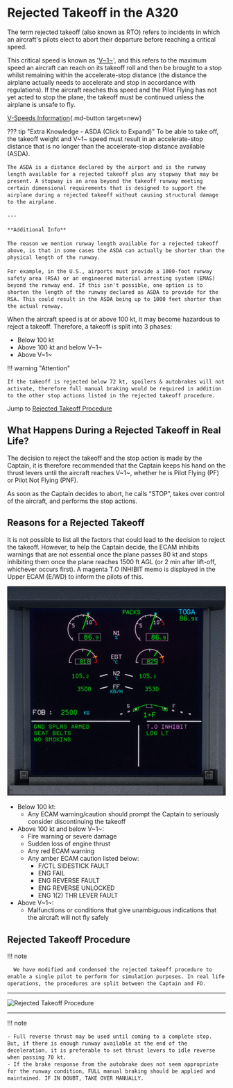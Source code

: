 # Rejected Takeoff in the A320

The term rejected takeoff (also known as RTO) refers to incidents in which an aircraft's pilots elect to abort their departure before reaching a critical speed. 

This critical speed is known as '[V~1~](../../airliner/abbreviations.md)', and this refers to the maximum speed an aircraft can reach on its takeoff roll and then be brought to a stop whilst remaining within the accelerate-stop distance (the distance the airplane actually needs to accelerate and stop in accordance with regulations). 
If the aircraft reaches this speed and the Pilot Flying has not yet acted to stop the plane, the takeoff must be continued unless the airplane is unsafe to fly.

[V-Speeds Information](../../airliner/abbreviations.md){.md-button target=new}

??? tip "Extra Knowledge - ASDA (Click to Expand)"
    To be able to take off, the takeoff weight and V~1~ speed must result in an accelerate-stop distance that is no longer than the accelerate-stop
    distance available (ASDA). 

    The ASDA is a distance declared by the airport and is the runway length available for a rejected takeoff plus any stopway that may be present. A stopway is an area beyond the takeoff runway meeting certain dimensional requirements that is designed to support the airplane during a rejected takeoff without causing structural damage to the airplane.

    ---
    
    **Additional Info**

    The reason we mention runway length available for a rejected takeoff above, is that in some cases the ASDA can actually be shorter than the physical length of the runway.

    For example, in the U.S., airports must provide a 1000-foot runway safety area (RSA) or an engineered material arresting system (EMAS) beyond the runway end. If this isn't possible, one option is to shorten the length of the runway declared as ASDA to provide for the RSA. This could result in the ASDA being up to 1000 feet shorter than the actual runway.

When the aircraft speed is at or above 100 kt, it may become hazardous to reject a takeoff. Therefore, a takeoff is split into 3 phases:  

- Below 100 kt  
- Above 100 kt and below V~1~  
- Above V~1~  

!!! warning "Attention"

    If the takeoff is rejected below 72 kt, spoilers & autobrakes will not activate, therefore full manual braking would be required in addition to the other stop actions listed in the rejected takeoff procedure.  

Jump to [Rejected Takeoff Procedure](#rejected-takeoff-procedure)

## What Happens During a Rejected Takeoff in Real Life?

The decision to reject the takeoff and the stop action is made by the Captain, it is therefore recommended that the Captain keeps his hand on the thrust levers until the aircraft reaches V~1~, whether he is Pilot Flying (PF) or Pilot Not Flying (PNF).

As soon as the Captain decides to abort, he calls “STOP”, takes over control of the aircraft, and performs the stop actions.

## Reasons for a Rejected Takeoff  

It is not possible to list all the factors that could lead to the decision to reject the takeoff. However, to help the Captain decide, the ECAM inhibits warnings that are not essential once the plane passes 80 kt and stops inhibiting them once the plane reaches 1500 ft AGL (or 2 min after lift-off, whichever occurs first). A magenta T.O INHIBIT memo is displayed in the Upper ECAM (E/WD) to inform the pilots of this.

![Upper ECAM T.O INHIBIT](../assets/advanced-guides/rejected-takeoff/upper-ecam-to-inhibit.jpg "Upper ECAM T.O INHIBIT")

- Below 100 kt:  
    - Any ECAM warning/caution should prompt the Captain to seriously consider discontinuing the takeoff
- Above 100 kt and below V~1~:  
    - Fire warning or severe damage
    - Sudden loss of engine thrust
    - Any red ECAM warning
    - Any amber ECAM caution listed below:
        - F/CTL SIDESTICK FAULT
        - ENG FAIL
        - ENG REVERSE FAULT
        - ENG REVERSE UNLOCKED
        - ENG 1(2) THR LEVER FAULT
- Above V~1~:  
    - Malfunctions or conditions that give unambiguous indications that the aircraft will not fly safely

## Rejected Takeoff Procedure  

!!! note

      We have modified and condensed the rejected takeoff procedure to enable a single pilot to perform for simulation purposes. In real life operations, the procedures are split between the Captain and FO. 

---

![Rejected Takeoff Procedure](../assets/advanced-guides/rejected-takeoff/rejected-takeoff-procedure.png "Rejected 
Takeoff Procedure")

[//]: # (Backup Text Below)

[//]: # ("STOP"......................................................ANNOUNCE  )

[//]: # (THRUST LEVERS..................................................IDLE  )

[//]: # (REVERSE THRUST.....................................MAX AVAIL  )

[//]: # (REVERSERS................................CHECK/ANNOUNCE  )

[//]: # (DECELERATION..........................CHECK/ANNOUNCE  )

[//]: # (AUDIO WARNINGS.........................................CANCEL  )

[//]: # ()
[//]: # (**AIRCRAFT STOPPED**  )

[//]: # ()
[//]: # (REVERSERS...................................................STOWED  )

[//]: # (THRUST LEVERS..................................................IDLE  )

[//]: # (ATC...................................................................NOTIFY  )

[//]: # (PARKING BRAKE.....................................................ON  )

[//]: # (CABIN CREW.....................................................ALERT  )

[//]: # (ECAM ACTIONS..........................................PERFORM  )

---

!!! note 

    - Full reverse thrust may be used until coming to a complete stop. But, if there is enough runway available at the end of the deceleration, it is preferable to set thrust levers to idle reverse when passing 70 kt.
    - If the brake response from the autobrake does not seem appropriate for the runway condition, FULL manual braking should be applied and maintained. IF IN DOUBT, TAKE OVER MANUALLY.
